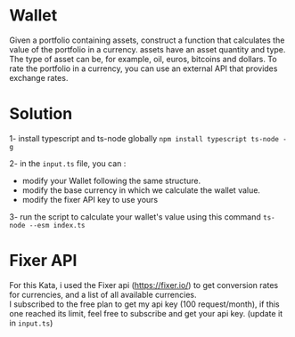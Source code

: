 # Wallet

Given a portfolio containing assets, construct a function that calculates the value of the portfolio in a currency.
assets have an asset quantity and type. The type of asset can be, for example, oil, euros, bitcoins and dollars.
To rate the portfolio in a currency, you can use an external API that provides exchange rates.

# Solution

1- install typescript and ts-node globally `npm install typescript ts-node -g`

2- in the `input.ts` file, you can :

- modify your Wallet following the same structure.
- modify the base currency in which we calculate the wallet value.
- modify the fixer API key to use yours

3- run the script to calculate your wallet's value using this command `ts-node --esm index.ts`

# Fixer API

For this Kata, i used the Fixer api (https://fixer.io/) to get conversion rates for currencies, and a list of all available currencies.  
I subscribed to the free plan to get my api key (100 request/month), if this one reached its limit, feel free to subscribe and get your api key. (update it in `input.ts`)
